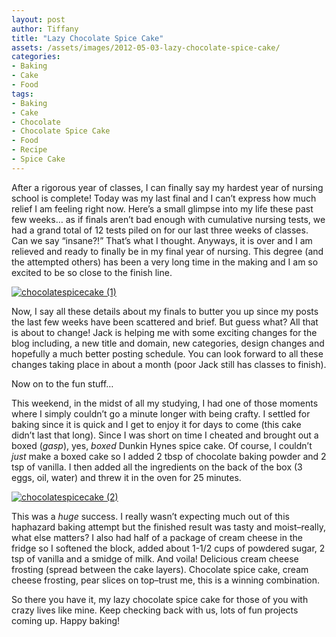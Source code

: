```yaml
---
layout: post
author: Tiffany
title: "Lazy Chocolate Spice Cake"
assets: /assets/images/2012-05-03-lazy-chocolate-spice-cake/
categories: 
- Baking
- Cake
- Food
tags: 
- Baking
- Cake
- Chocolate
- Chocolate Spice Cake
- Food
- Recipe
- Spice Cake
---
```


After a rigorous year of classes, I can finally say my hardest year of nursing school is complete! Today was my last final and I can’t express how much relief I am feeling right now. Here’s a small glimpse into my life these past few weeks… as if finals aren’t bad enough with cumulative nursing tests, we had a grand total of 12 tests piled on for our last three weeks of classes. Can we say “insane?!” That’s what I thought. Anyways, it is over and I am relieved and ready to finally be in my final year of nursing. This degree (and the attempted others) has been a very long time in the making and I am so excited to be so close to the finish line.

[![](jekyll_uploads/2012/05/chocolatespicecake-1-575x410.jpg "chocolatespicecake (1)")](http://www.sweetpeonies.com/2012/05/lazy-chocolate-spice-cake/chocolatespicecake-1/)

Now, I say all these details about my finals to butter you up since my posts the last few weeks have been scattered and brief. But guess what? All that is about to change! Jack is helping me with some exciting changes for the blog including, a new title and domain, new categories, design changes and hopefully a much better posting schedule. You can look forward to all these changes taking place in about a month (poor Jack still has classes to finish).

Now on to the fun stuff…

This weekend, in the midst of all my studying, I had one of those moments where I simply couldn’t go a minute longer with being crafty. I settled for baking since it is quick and I get to enjoy it for days to come (this cake didn’t last that long). Since I was short on time I cheated and brought out a boxed (*gasp*), yes, _boxed_ Dunkin Hynes spice cake. Of course, I couldn’t _just_ make a boxed cake so I added 2 tbsp of chocolate baking powder and 2 tsp of vanilla. I then added all the ingredients on the back of the box (3 eggs, oil, water) and threw it in the oven for 25 minutes.

[![](jekyll_uploads/2012/05/chocolatespicecake-2-575x382.jpg "chocolatespicecake (2)")](http://www.sweetpeonies.com/2012/05/lazy-chocolate-spice-cake/chocolatespicecake-2/)

This was a _huge_ success. I really wasn’t expecting much out of this haphazard baking attempt but the finished result was tasty and moist–really, what else matters? I also had half of a package of cream cheese in the fridge so I softened the block, added about 1-1/2 cups of powdered sugar, 2 tsp of vanilla and a smidge of milk. And voila! Delicious cream cheese frosting (spread between the cake layers). Chocolate spice cake, cream cheese frosting, pear slices on top–trust me, this is a winning combination.

So there you have it, my lazy chocolate spice cake for those of you with crazy lives like mine. Keep checking back with us, lots of fun projects coming up. Happy baking!